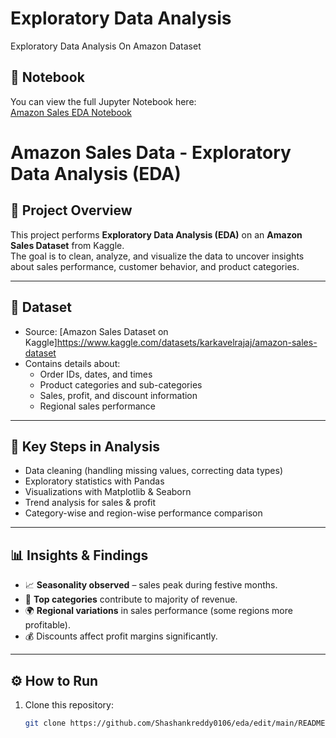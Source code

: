 # Exploratory Data Analysis
Exploratory Data Analysis On Amazon Dataset

## 📒 Notebook
You can view the full Jupyter Notebook here:  
[Amazon Sales EDA Notebook](amazon-sales-dataset-eda.ipynb)


# Amazon Sales Data - Exploratory Data Analysis (EDA)

## 📌 Project Overview
This project performs **Exploratory Data Analysis (EDA)** on an **Amazon Sales Dataset** from Kaggle.  
The goal is to clean, analyze, and visualize the data to uncover insights about sales performance, customer behavior, and product categories.  

---

## 📂 Dataset
- Source: [Amazon Sales Dataset on Kaggle]https://www.kaggle.com/datasets/karkavelrajaj/amazon-sales-dataset 
- Contains details about:  
  - Order IDs, dates, and times  
  - Product categories and sub-categories  
  - Sales, profit, and discount information  
  - Regional sales performance  

---

## 🔑 Key Steps in Analysis
- Data cleaning (handling missing values, correcting data types)  
- Exploratory statistics with Pandas  
- Visualizations with Matplotlib & Seaborn  
- Trend analysis for sales & profit  
- Category-wise and region-wise performance comparison  

---

## 📊 Insights & Findings
- 📈 **Seasonality observed** – sales peak during festive months.  
- 🛒 **Top categories** contribute to majority of revenue.  
- 🌍 **Regional variations** in sales performance (some regions more profitable).  
- 💰 Discounts affect profit margins significantly.  

---

## ⚙️ How to Run
1. Clone this repository:  
   ```bash
   git clone https://github.com/Shashankreddy0106/eda/edit/main/README.md
